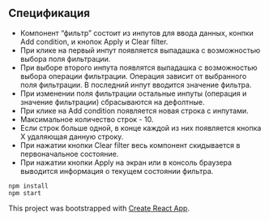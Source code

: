 
## Спецификация
* Компонент “фильтр” состоит из инпутов для ввода данных, конпки ​Add condition​,
и кнопок Apply и Clear filter.
* При клике на первый инпут появляется выпадашка с возможностью выбора поля фильтрации. 
* При выборе второго инпута появлятся выпадашка с возможностью выбора операции фильтрации. Операция зависит от выбранного поля фильтрации. В последний инпут вводится значение фильтра. 
* При изменении поля фильтрации остальные инпуты (операция и значение фильтрации) сбрасываются на дефолтные.
* При клике на Add condition появляется новая строка с инпутами. 
* Максимальное количество строк - 10.
* Если строк больше одной, в конце каждой из них появляется кнопка X удаляющая данную строку.
* При нажатии кнопки Clear filter весь компонент скидывается в первоначальное состояние. 
* При нажатии кнопки Apply на экран или в консоль браузера выводится информация о текущем состоянии фильтра.

```
npm install
npm start
```

This project was bootstrapped with [Create React App](https://github.com/facebook/create-react-app).

